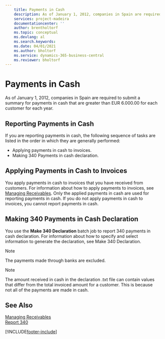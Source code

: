 ```yaml
---
    title: Payments in Cash
    description: As of January 1, 2012, companies in Spain are required to submit a summary for payments in cash that are greater than EUR 6.000.00 for each customer for each year.
    services: project-madeira 
    documentationcenter: ''
    author: brentholtorf
    ms.topic: conceptual
    ms.devlang: al
    ms.search.keywords:
    ms.date: 04/01/2021
    ms.author: bholtorf
    ms.service: dynamics-365-business-central
    ms.reviewer: bholtorf
---
```

# Payments in Cash
As of January 1, 2012, companies in Spain are required to submit a summary for payments in cash that are greater than EUR 6.000.00 for each customer for each year.  

## Reporting Payments in Cash  
If you are reporting payments in cash, the following sequence of tasks are listed in the order in which they are generally performed:  

- Applying payments in cash to invoices.  
- Making 340 Payments in cash declaration.  

## Applying Payments in Cash to Invoices  
You apply payments in cash to invoices that you have received from customers. For information about how to apply payments to invoices, see [Managing Receivables](../../receivables-manage-receivables.md). Only the applied payments in cash are used for reporting payments in cash. If you do not apply payments in cash to invoices, you cannot report payments in cash.  

## Making 340 Payments in Cash Declaration  
You use the **Make 340 Declaration** batch job to report 340 payments in cash declaration. For information about how to specify and select information to generate the declaration, see Make 340 Declaration.  

> [!NOTE]  
>  The payments made through banks are excluded.  

> [!NOTE]  
>  The amount received in cash in the declaration .txt file can contain values that differ from the total invoiced amount for a customer. This is because not all of the payments are made in cash.  

## See Also  
[Managing Receivables](../../receivables-manage-receivables.md)     
 [Report 340](report-340.md)


[!INCLUDE[footer-include](../../includes/footer-banner.md)]